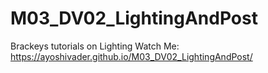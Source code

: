 # M03_DV02_LightingAndPost
 Brackeys tutorials on Lighting
 Watch Me: https://ayoshivader.github.io/M03_DV02_LightingAndPost/

